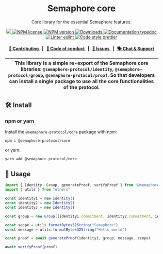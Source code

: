 <p align="center">
    <h1 align="center">
        Semaphore core
    </h1>
    <p align="center">Core library for the essential Semaphore features.</p>
</p>

<p align="center">
    <a href="https://github.com/semaphore-protocol">
        <img src="https://img.shields.io/badge/project-Semaphore-blue.svg?style=flat-square">
    </a>
    <a href="https://github.com/semaphore-protocol/semaphore/blob/main/LICENSE">
        <img alt="NPM license" src="https://img.shields.io/npm/l/%40semaphore-protocol%2Fcore?style=flat-square">
    </a>
    <a href="https://www.npmjs.com/package/@semaphore-protocol/core">
        <img alt="NPM version" src="https://img.shields.io/npm/v/@semaphore-protocol/core?style=flat-square" />
    </a>
    <a href="https://npmjs.org/package/@semaphore-protocol/core">
        <img alt="Downloads" src="https://img.shields.io/npm/dm/@semaphore-protocol/core.svg?style=flat-square" />
    </a>
    <a href="https://js.semaphore.pse.dev/core">
        <img alt="Documentation typedoc" src="https://img.shields.io/badge/docs-typedoc-744C7C?style=flat-square">
    </a>
    <a href="https://eslint.org/">
        <img alt="Linter eslint" src="https://img.shields.io/badge/linter-eslint-8080f2?style=flat-square&logo=eslint" />
    </a>
    <a href="https://prettier.io/">
        <img alt="Code style prettier" src="https://img.shields.io/badge/code%20style-prettier-f8bc45?style=flat-square&logo=prettier" />
    </a>
</p>

<div align="center">
    <h4>
        <a href="https://github.com/semaphore-protocol/semaphore/blob/main/CONTRIBUTING.md">
            👥 Contributing
        </a>
        <span>&nbsp;&nbsp;|&nbsp;&nbsp;</span>
        <a href="https://github.com/semaphore-protocol/semaphore/blob/main/CODE_OF_CONDUCT.md">
            🤝 Code of conduct
        </a>
        <span>&nbsp;&nbsp;|&nbsp;&nbsp;</span>
        <a href="https://github.com/semaphore-protocol/semaphore/contribute">
            🔎 Issues
        </a>
        <span>&nbsp;&nbsp;|&nbsp;&nbsp;</span>
        <a href="https://semaphore.pse.dev/discord">
            🗣️ Chat &amp; Support
        </a>
    </h4>
</div>

| This library is a simple re-export of the Semaphore core libraries: `@semaphore-protocol/identity`, `@semaphore-protocol/group`, `@semaphore-protocol/proof`. So that developers can install a single package to use all the core functionalities of the protocol. |
| ------------------------------------------------------------------------------------------------------------------------------------------------------------------------------------------------------------------------------------------------------------------ |

## 🛠 Install

### npm or yarn

Install the `@semaphore-protocol/core` package with npm:

```bash
npm i @semaphore-protocol/core
```

or yarn:

```bash
yarn add @semaphore-protocol/core
```

## 📜 Usage

```typescript
import { Identity, Group, generateProof, verifyProof } from "@semaphore-protocol/core"
import { utils } from "ethers"

const identity1 = new Identity()
const identity2 = new Identity()
const identity3 = new Identity()

const group = new Group([identity1.commitment, identity2.commitment, identity3.commitment])

const scope = utils.formatBytes32String("Semaphore")
const message = utils.formatBytes32String("Hello world")

const proof = await generateProof(identity1, group, message, scope)

await verifyProof(proof)
```

